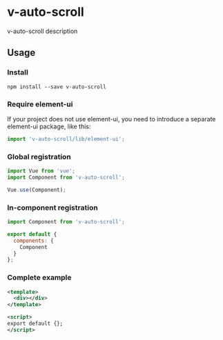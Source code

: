 # v-auto-scroll

v-auto-scroll description

## Usage

### Install

```
npm install --save v-auto-scroll
```

### Require element-ui

If your project does not use element-ui,
you need to introduce a separate element-ui package, like this:

```js
import 'v-auto-scroll/lib/element-ui';
```

### Global registration

```js
import Vue from 'vue';
import Component from 'v-auto-scroll';

Vue.use(Component);
```

### In-component registration

```js
import Component from 'v-auto-scroll';

export default {
  components: {
    Component
  }
};
```

### Complete example

```xml
<template>
  <div></div>
</template>

<script>
export default {};
</script>
```
